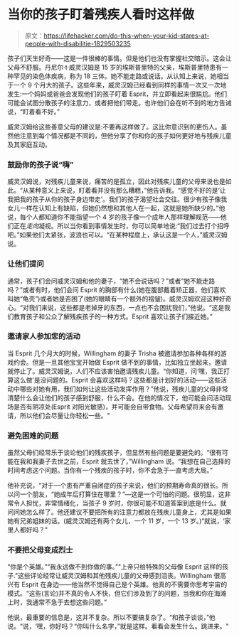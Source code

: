 # 当你的孩子盯着残疾人看时这样做

> 原文：<https://lifehacker.com/do-this-when-your-kid-stares-at-people-with-disabilitie-1829503235>

孩子们天生好奇——这是一件很棒的事情。但是他们也没有掌握社交暗示。这会让父母不舒服。丹尼尔·t·威灵汉姆是 15 岁的埃斯普里特的父亲，埃斯普里特患有一种罕见的染色体疾病，称为 18 三体。她不能走路或说话。从认知上来说，她相当于一个 9 个月大的孩子。这些年来，威灵汉姆已经看到同样的事情一次又一次地发生:一个妈妈或爸爸会发现他们的孩子盯着 Esprit，并立即看起来很尴尬。他们可能会试图分散孩子的注意力，或者把他们带走。也许他们会在听不到的地方告诫说，“盯着看不好。”



威灵汉姆给这些善意父母的建议是:不要再这样做了。这比你意识到的更伤人。虽然他注意到每个情况都是不同的，但他分享了你和你的孩子如何更好地与残疾儿童及其家庭互动。

### 鼓励你的孩子说“嗨”

威灵汉姆说，对残疾儿童来说，痛苦的是孤立，因此对残疾儿童的父母来说也是如此。“从某种意义上来说，盯着看并没有那么糟糕，”他告诉我。“感觉不好的是‘让我把我的孩子从你的孩子身边带走’。我们的孩子渴望社会交往。很少有孩子像我女儿一样在认知上有缺陷，但她仍然想和其他人在一起，这就是她所缺少的。”他说，每个人都知道你不能指望一个 4 岁的孩子像一个成年人那样理解规范——他们正在*走向*凝视。所以当你看到事情发生时，你可以简单地说:“我们过去打个招呼吧。”如果他们太紧张，波浪也可以。“在某种程度上，承认这是一个人，”威灵汉姆说。

### 让他们提问

通常，孩子们会问威灵汉姆和他的妻子，“她不会说话吗？”或者“她不能走路吗？”或者有时，他们会问 Esprit 的胸部有什么(她在腹部戴着矫正器，他们喜欢叫她“龟壳”)或者她是否困了(她的眼睛有一个额外的褶皱)。威灵汉姆欢迎这种好奇心。“对我们来说，这些都是老掉牙的东西，一点也不会困扰我们，”他说。“这是我们教育孩子和公众了解残疾孩子的一种方式。Esprit 喜欢让孩子们接近她。”



### 邀请家人参加您的活动

当 Esprit 几个月大的时候，Willingham 的妻子 Trisha 被邀请参加各种各样的游戏约会。但是一旦其他宝宝开始做 Esprit 做不到的事情，比如独立坐起来，邀请就停止了。威灵汉姆说，人们不应该害怕邀请残疾儿童。“你知道，问‘嘿，我正打算这么做’是没问题的。Esprit 会喜欢这样吗？这些都是计划好的活动——这些活动中哪些对她有用，我们如何让这些活动发挥作用？”他说，残疾儿童的父母非常清楚什么会让他们的孩子感到舒服，什么不会。在他的情况下，他可能会问活动现场是否有阴凉处(Esprit 对阳光敏感)，并可能会自带食物。父母希望将来会有邀请，所以他们会尽量让你轻松一些。"

### 避免困难的问题

虽然父母们经常乐于谈论他们的残疾孩子，但显然有些问题是要避免的。“很有可能在我和我妻子去世之前，Esprit 就去世了，”Willingham 说。“我想在自己选择的时间考虑这个问题。当你有一个残疾的孩子时，你不会急于一直考虑大局。”

他补充说，“对于一个患有严重自闭症的孩子来说，他们的预期寿命真的很长。所以问一个朋友，“她成年后打算住在哪里？”—这是一个可怕的问题。很明显，这非常令人担忧，非常情绪化，当孩子 9 岁时，你很可能不知道答案到底是什么。就问问她怎么样了。他还建议不要把所有的注意力都放在残疾儿童身上，尤其是如果她有兄弟姐妹的话。(威灵汉姆还有两个女儿，一个 11 岁，一个 13 岁。)“就说，‘家里人都好吗？"

### 不要把父母变成烈士

“你是个英雄。”“我永远做不到你做的事。”"上帝只给特殊的父母像 Esprit 这样的孩子."这些评论经常让威灵汉姆和其他残疾儿童的父母感到沮丧。Willingham 很高兴有 Esprit 在身边——他当然不觉得自己是个英雄。他真的不需要你思考宇宙的模式。“这些(言论)并不真的令人不快，但它们涉及到了的问题，当我和你在海滩上时，我通常不急于去想这些问题。”

他说，最重要的信息是，这并不复杂。所以不要搞复杂了。“和孩子谈谈，”他说。“说，‘嘿，你好吗？“你叫什么名字，”就是这样。看看会发生什么。跳进来。"